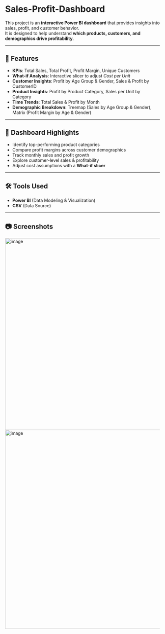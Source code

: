 # Sales-Profit-Dashboard

This project is an **interactive Power BI dashboard** that provides insights into sales, profit, and customer behavior.  
It is designed to help understand **which products, customers, and demographics drive profitability**.

---

## 🚀 Features
- **KPIs**: Total Sales, Total Profit, Profit Margin, Unique Customers  
- **What-if Analysis**: Interactive slicer to adjust *Cost per Unit*  
- **Customer Insights**: Profit by Age Group & Gender, Sales & Profit by CustomerID  
- **Product Insights**: Profit by Product Category, Sales per Unit by Category  
- **Time Trends**: Total Sales & Profit by Month  
- **Demographic Breakdown**: Treemap (Sales by Age Group & Gender), Matrix (Profit Margin by Age & Gender)  

---

## 📌 Dashboard Highlights
- Identify top-performing product categories  
- Compare profit margins across customer demographics  
- Track monthly sales and profit growth  
- Explore customer-level sales & profitability  
- Adjust cost assumptions with a **What-if slicer**  

---

## 🛠️ Tools Used
- **Power BI** (Data Modeling & Visualization)  
- **CSV** (Data Source)  

---

## 📷 Screenshots

<img width="1157" height="622" alt="image" src="https://github.com/user-attachments/assets/04c43c2a-ae98-4ccf-83cf-73710be7ef86" />

<img width="1153" height="645" alt="image" src="https://github.com/user-attachments/assets/de1f04e1-9b99-4589-86d4-d4be31508cae" />

